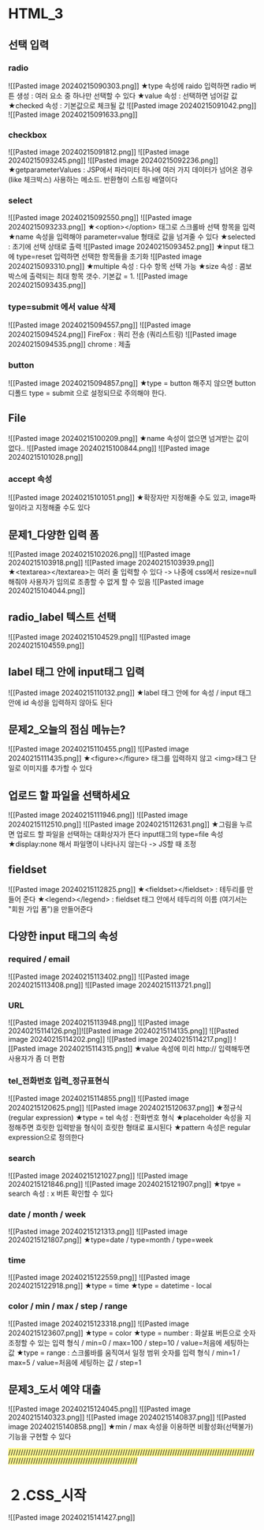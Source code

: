 # HTML_3

## 선택 입력
### radio
![[Pasted image 20240215090303.png]]
★type 속성에 raido 입력하면 radio 버튼 생성 : 여러 요소 중 하나만 선택할 수 있다
★value 속성 : 선택하면 넘어갈 값
★checked 속성 : 기본값으로 체크될 값
![[Pasted image 20240215091042.png]]
![[Pasted image 20240215091633.png]]



### checkbox
![[Pasted image 20240215091812.png]]
![[Pasted image 20240215093245.png]]
![[Pasted image 20240215092236.png]]
★getparameterValues : JSP에서 파라미터 하나에 여러 가지 데이터가 넘어온 경우(like 체크박스) 사용하는 메소드. 반환형이 스트링 배열이다


### select
![[Pasted image 20240215092550.png]]
![[Pasted image 20240215093233.png]]
★\<option>\</option> 태그로 스크롤바 선택 항목을 입력
★name 속성을 입력해야 parameter=value 형태로 값을 넘겨줄 수 있다
★selected : 초기에 선택 상태로 출력
![[Pasted image 20240215093452.png]]
★input 태그에 type=reset 입력하면 선택한 항목들을 초기화
![[Pasted image 20240215093310.png]]
★multiple 속성 : 다수 항목 선택 가능
★size 속성 : 콤보 박스에 출력되는 최대 항목 갯수. 기본값 = 1.
![[Pasted image 20240215093435.png]]


### type=submit 에서 value 삭제
![[Pasted image 20240215094557.png]]
![[Pasted image 20240215094524.png]]
FireFox : 쿼리 전송 (쿼리스트링)
![[Pasted image 20240215094535.png]]
chrome : 제출


### button
![[Pasted image 20240215094857.png]]
★type = button 해주지 않으면 button 디폴드 type = submit 으로 설정되므로 주의해야 한다.


## File
![[Pasted image 20240215100209.png]]
★name 속성이 없으면 넘겨받는 값이 없다..
![[Pasted image 20240215100844.png]]
![[Pasted image 20240215101028.png]]

### accept 속성
![[Pasted image 20240215101051.png]]
★확장자만 지정해줄 수도 있고, image파일이라고 지정해줄 수도 있다

## 문제1_다양한 입력 폼
![[Pasted image 20240215102026.png]]
![[Pasted image 20240215103918.png]]
![[Pasted image 20240215103939.png]]
★\<textarea>\</textarea>는 여러 줄 입력할 수 있다 -> 나중에 css에서 resize=null 해줘야 사용자가 임의로 조종할 수 없게 할 수 있음
![[Pasted image 20240215104044.png]]


## radio_label 텍스트 선택
![[Pasted image 20240215104529.png]]
![[Pasted image 20240215104559.png]]

## label 태그 안에 input태그 입력
![[Pasted image 20240215110132.png]]
★label 태그 안에 for 속성 / input 태그 안에 id 속성을 입력하지 않아도 된다


## 문제2_오늘의 점심 메뉴는?
![[Pasted image 20240215110455.png]]
![[Pasted image 20240215111435.png]]
★\<figure>\</figure> 태그를 입력하지 않고 \<img>태그 단일로 이미지를 추가할 수 있다


## 업로드 할 파일을 선택하세요
![[Pasted image 20240215111946.png]]
![[Pasted image 20240215112510.png]]
![[Pasted image 20240215112631.png]]
★그림을 누르면 업로드 할 파일을 선택하는 대화상자가 뜬다 input태그의 type=file 속성
★display:none 해서 파일명이 나타나지 않는다 -> JS할 때 조정


## fieldset
![[Pasted image 20240215112825.png]]
★\<fieldset>\</fieldset> : 테두리를 만들어 준다
★\<legend>\</legend> : fieldset 태그 안에서 테두리의 이름 (여기서는 "회원 가입 폼")을 만들어준다


## 다양한 input 태그의 속성
###  required / email
![[Pasted image 20240215113402.png]]
![[Pasted image 20240215113408.png]]
![[Pasted image 20240215113721.png]]

### URL
![[Pasted image 20240215113948.png]]
![[Pasted image 20240215114126.png]]![[Pasted image 20240215114135.png]]
![[Pasted image 20240215114202.png]]
![[Pasted image 20240215114217.png]]
![[Pasted image 20240215114315.png]]
★value 속성에 미리 http:// 입력해두면 사용자가 좀 더 편함


### tel_전화번호 입력_정규표현식
![[Pasted image 20240215114855.png]]
![[Pasted image 20240215120625.png]]
![[Pasted image 20240215120637.png]]
★정규식(regular expression)
★type = tel 속성 : 전화번호 형식
★placeholder 속성을 지정해주면 흐릿한 입력받을 형식이 흐릿한 형태로 표시된다
★pattern 속성은 regular expression으로 정의한다


### search
![[Pasted image 20240215121027.png]]
![[Pasted image 20240215121846.png]]
![[Pasted image 20240215121907.png]]
★tpye = search 속성 : x 버튼 확인할 수 있다


### date / month / week
![[Pasted image 20240215121313.png]]
![[Pasted image 20240215121807.png]]
★type=date / type=month / type=week


### time
![[Pasted image 20240215122559.png]]
![[Pasted image 20240215122918.png]]
★type = time
★type = datetime - local


### color / min / max / step / range
![[Pasted image 20240215123318.png]]
![[Pasted image 20240215123607.png]]
★type = color
★type = number : 화살표 버튼으로 숫자 조정할 수 있는 입력 형식 / min=0 / max=100 / step=10 / value=처음에 세팅하는 값
★type = range : 스크롤바를 움직여서 일정 범위 숫자를 입력 형식 / min=1 / max=5 / value=처음에 세팅하는 값 / step=1


## 문제3_도서 예약 대출
![[Pasted image 20240215124045.png]]
![[Pasted image 20240215140323.png]]
![[Pasted image 20240215140837.png]]
![[Pasted image 20240215140858.png]]
★min / max 속성을 이용하면 비활성화(선택불가) 기능을 구현할 수 있다


<span style="background:#fff88f">///////////////////////////////////////////////////////////////////////////////////////////////////////////////////////////////////////////////////////</span>



# ２.CSS_시작
![[Pasted image 20240215141427.png]]
